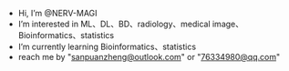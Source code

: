 - Hi, I’m @NERV-MAGI
- I’m interested in ML、DL、BD、radiology、medical image、Bioinformatics、statistics
- I’m currently learning Bioinformatics、statistics
- reach me by "sanpuanzheng@outlook.com" or "76334980@qq.com"

<!---
NERV-MAGI/NERV-MAGI is a ✨ special ✨ repository because its `README.md` (this file) appears on your GitHub profile.
You can click the Preview link to take a look at your changes.
--->

